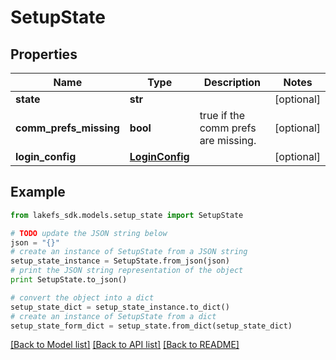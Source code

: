# SetupState


## Properties
Name | Type | Description | Notes
------------ | ------------- | ------------- | -------------
**state** | **str** |  | [optional] 
**comm_prefs_missing** | **bool** | true if the comm prefs are missing. | [optional] 
**login_config** | [**LoginConfig**](LoginConfig.md) |  | [optional] 

## Example

```python
from lakefs_sdk.models.setup_state import SetupState

# TODO update the JSON string below
json = "{}"
# create an instance of SetupState from a JSON string
setup_state_instance = SetupState.from_json(json)
# print the JSON string representation of the object
print SetupState.to_json()

# convert the object into a dict
setup_state_dict = setup_state_instance.to_dict()
# create an instance of SetupState from a dict
setup_state_form_dict = setup_state.from_dict(setup_state_dict)
```
[[Back to Model list]](../README.md#documentation-for-models) [[Back to API list]](../README.md#documentation-for-api-endpoints) [[Back to README]](../README.md)


